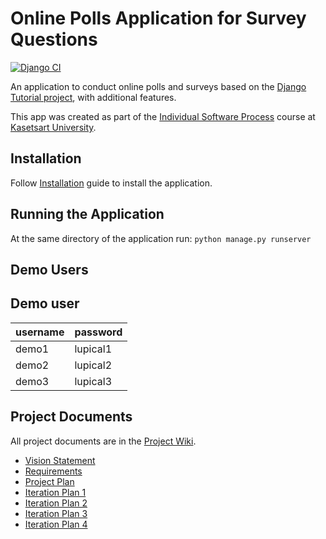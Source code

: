 # Online Polls Application for Survey Questions 
[![Django CI](https://github.com/ErikLupical/ku-polls/actions/workflows/django.yml/badge.svg)](https://github.com/ErikLupical/ku-polls/actions/workflows/django.yml)

An application to conduct online polls and surveys based
on the [Django Tutorial project](https://docs.djangoproject.com/en/4.1/intro), with
additional features.

This app was created as part of the [Individual Software Process](
https://cpske.github.io/ISP) course at [Kasetsart University](https://www.ku.ac.th).

## Installation

Follow [Installation](https://github.com/ErikLupical/ku-polls/blob/main/Installation.md) guide to install the application.

## Running the Application
At the same directory of the application run:
``python manage.py runserver``

## Demo Users
## Demo user
| username | password | 
|-------|-------| 
| demo1 | lupical1 | 
| demo2 | lupical2 | 
| demo3 | lupical3 |

## Project Documents

All project documents are in the [Project Wiki](../../wiki/Home).

- [Vision Statement](../../wiki/Vision%20Statement)
- [Requirements](https://github.com/ErikLupical/ku-polls/wiki/Requirements)
- [Project Plan](https://github.com/ErikLupical/ku-polls/wiki/Project-Plan)
- [Iteration Plan 1](https://github.com/ErikLupical/ku-polls/wiki/Iteration-1-Plan)
- [Iteration Plan 2](https://github.com/ErikLupical/ku-polls/wiki/Iteration-2-Plan)
- [Iteration Plan 3](https://github.com/ErikLupical/ku-polls/wiki/Iteration-3-Plan)
- [Iteration Plan 4](https://github.com/ErikLupical/ku-polls/wiki/Iteration-4-Plan)
